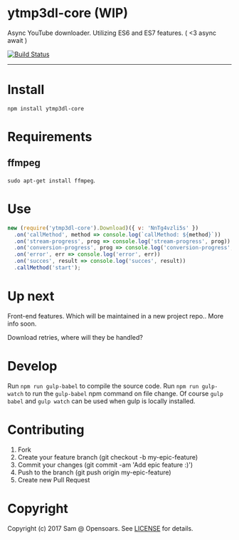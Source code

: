 # ytmp3dl-core (WIP)

Async YouTube downloader. Utilizing ES6 and ES7 features. ( <3 async await )

[![Build Status](https://travis-ci.org/opensoars/ytmp3dl-core.svg?branch=master)](https://travis-ci.org/opensoars/ytmp3dl-core)

<!---
[![Coverage Status](https://coveralls.io/repos/opensoars/ytmp3dl-core/badge.svg?branch=master&service=github)](https://coveralls.io/github/opensoars/ytmp3dl-core?branch=master)
[![Inline docs](http://inch-ci.org/github/opensoars/ytmp3dl-core.svg?branch=master)](http://inch-ci.org/github/opensoars/ytmp3dl-core)
[![Codacy Badge](https://api.codacy.com/project/badge/f3e64501763645b9aa483bf83a4dd1d5)](https://www.codacy.com/app/sam_1700/ytmp3dl-core)
[![Code Climate](https://codeclimate.com/github/opensoars/ytmp3dl-core/badges/gpa.svg)](https://codeclimate.com/github/opensoars/ytmp3dl-core)
-->

---


# Install

`npm install ytmp3dl-core`


# Requirements

## ffmpeg

`sudo apt-get install ffmpeg`.


# Use

```js
new (require('ytmp3dl-core').Download)({ v: 'NnTg4vzli5s' })
  .on('callMethod', method => console.log(`callMethod: ${method}`))
  .on('stream-progress', prog => console.log('stream-progress', prog))
  .on('conversion-progress', prog => console.log('conversion-progress', prog))
  .on('error', err => console.log('error', err))
  .on('succes', result => console.log('succes', result))
  .callMethod('start'); 
```


# Up next

Front-end features. Which will be maintained in a new project repo.. More info soon.

Download retries, where will they be handled?


# Develop

Run `npm run gulp-babel` to compile the source code. Run `npm run gulp-watch` to run the `gulp-babel` npm command on file change. Of course `gulp babel` and `gulp watch` can be used when gulp is locally installed.


# Contributing

1. Fork
2. Create your feature branch (git checkout -b my-epic-feature)
3. Commit your changes (git commit -am 'Add epic feature :)')
4. Push to the branch (git push origin my-epic-feature)
5. Create new Pull Request


# Copyright

Copyright (c) 2017 Sam @ Opensoars. See [LICENSE](https://github.com/opensoars/ezreq/blob/master/LICENSE) for details.
